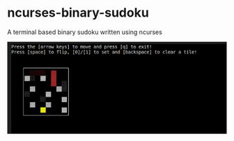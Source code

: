 # ncurses-binary-sudoku

A terminal based binary sudoku written using ncurses

![screenshot](screenshot.png?raw=true "screenshot")
